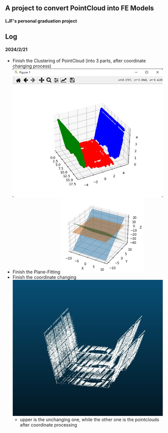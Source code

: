 ## A project to convert PointCloud into FE Models

#### LJF's personal graduation project

## Log
#### 2024/2/21
- Finish the Clustering of PointCloud (into 3 parts, after coordinate changing process)
![image](https://github.com/StonecoldLi/Pt2FE/blob/master/pictures/clustering_result.png)
- Finish the Plane-Fitting
![image](https://github.com/StonecoldLi/Pt2FE/blob/master/pictures/output.png)
- Finish the coordinate changing
![image](https://github.com/StonecoldLi/Pt2FE/blob/master/pictures/cloud_compare.jpg)
  - upper is the unchanging one, while the other one is the pointclouds after coordinate processing

